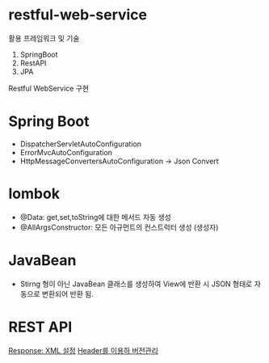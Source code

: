 # restful-web-service

활용 프레임워크 및 기술 
1. SpringBoot 
2. RestAPI 
3. JPA 

Restful WebService 구현

# Spring Boot
- DispatcherServletAutoConfiguration 
- ErrorMvcAutoConfiguration
- HttpMessageConvertersAutoConfiguration -> Json Convert

# lombok 
  - @Data: get,set,toString에 대한 메서드 자동 생성 
  - @AllArgsConstructor: 모든 아규먼트의 컨스트럭터 생성 (생성자)
  
# JavaBean 
  - Stirng 형이 아닌 JavaBean 클래스를 생성하여 View에 반환 시 JSON 형태로 자동으로 변환되어 반환 됨.  



# REST API
[Response: XML 설정](https://tmkim.tistory.com/5)
[Header를 이용하 버전관리](https://tmkim.tistory.com/4)


